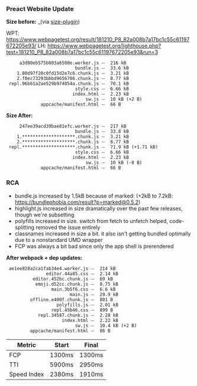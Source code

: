 ### Preact Website Update

**Size before:** _(via [size-plugin](https://github.com/googlechromelabs/size-plugin))

WPT: https://www.webpagetest.org/result/181210_P8_82a008b7a17bc1c55c61197672205e93/
LH: https://www.webpagetest.org/lighthouse.php?test=181210_P8_82a008b7a17bc1c55c61197672205e93&run=3

```
     a3d80eb575b803a6508e.worker.js ⏤  216 kB
                          bundle.js ⏤  33.6 kB
    1.80d97f20c0fd15d2e7c6.chunk.js ⏤  3.21 kB
    2.f0ec73293bbbd9656786.chunk.js ⏤  8.77 kB
 repl.96b61a2ae529b974054a.chunk.js ⏤  70.1 kB
                          style.css ⏤  6.66 kB
                         index.html ⏤  2.23 kB
                              sw.js ⏤  10 kB (+2 B)
             appcache/manifest.html ⏤  66 B
```

**Size After:**

```
     247ee39acd39bae81efc.worker.js ⏤  217 kB
                          bundle.js ⏤  33.8 kB
    1.********************.chunk.js ⏤  3.21 kB
    2.********************.chunk.js ⏤  8.77 kB
 repl.********************.chunk.js ⏤  71.9 kB (+1.71 kB)
                          style.css ⏤  6.66 kB
                         index.html ⏤  2.23 kB
                              sw.js ⏤  10 kB (-8 B)
             appcache/manifest.html ⏤  66 B
```

### RCA

- bundle.js increased by 1.5kB because of marked: (+2kB to 7.2kB: https://bundlephobia.com/result?p=marked@0.5.2)
- highlight.js increased in size dramatically over the past few releases, though we're subsetting
- polyfills increased in size. switch from fetch to unfetch helped, code-splitting removed the issue entirely
- classnames increased in size a bit. it also isn't getting bundled optimally due to a nonstandard UMD wrapper
- FCP was always a bit bad since only the app shell is prerendered

**After webpack + dep updates:**

```
 ae1ee828a2ca1fab34e4.worker.js ⏤  214 kB
               editor.44a85.css ⏤  2.14 kB
          editor.452bc.chunk.js ⏤  69 kB
           emoji.d52cc.chunk.js ⏤  8.75 kB
                 main.3b5f6.css ⏤  6.6 kB
                        main.js ⏤  29.9 kB
         offline.e400f.chunk.js ⏤  801 B
                   polyfills.js ⏤  2.01 kB
                 repl.45b46.css ⏤  899 B
            repl.34587.chunk.js ⏤  2.28 kB
                     index.html ⏤  2.22 kB
                          sw.js ⏤  10.4 kB (+2 B)
         appcache/manifest.html ⏤  86 B
```

| Metric      | Start  | Final  |
|-------------|--------|--------|
| FCP         | 1300ms | 1300ms |
| TTI         | 5900ms | 2950ms |
| Speed Index | 2380ms | 1910ms |

